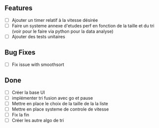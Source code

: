 ## Features
- [ ] Ajouter un timer relatif à la vitesse désirée
- [ ] Faire un systeme annexe d'etudes perf en fonction de la taille et du tri (voir pour le faire via python pour la data analyse)
- [ ] Ajouter des tests unitaires

## Bug Fixes
- [ ] Fix issue with smoothsort

## Done
- [ ] Créer la base UI
- [ ] implémenter tri fusion avec go et pause
- [ ] Mettre en place le choix de la taille de la la liste
- [ ] Mettre en place systeme de controle de vitesse
- [ ] Fix la fin
- [ ] Créer les autre algo de tri